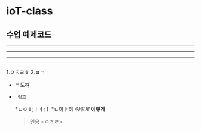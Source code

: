 # ioT-class

수업 예제코드 
------
---------------- -
- - - - - - - - - 
*****************
* * * * * * 
1.ㅇㅈㄹㅎ
2.ㅍㄱ
*  ㄱ도햬
*      링흐
    *ㄴㅇㅎ;ㅣㅓ;ㅣ
   *ㄴ이ㅏ허
   _이렇게_
   **이렇게**
   >인용
   ><ㅇㅎㄹ>
